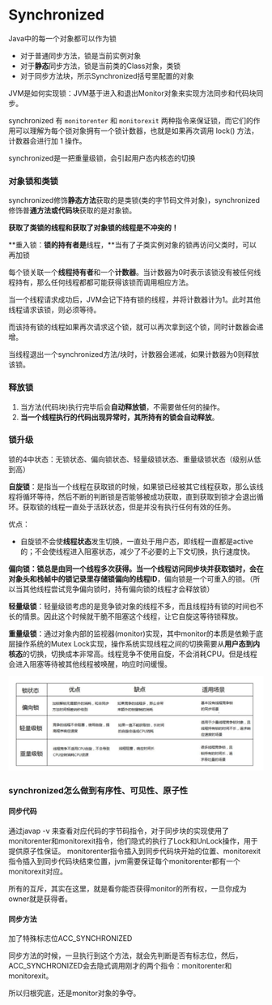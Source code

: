 # Synchronized

Java中的每一个对象都可以作为锁

- 对于普通同步方法，锁是当前实例对象
- 对于**静态**同步方法，锁是当前类的Class对象，类锁
- 对于同步方法块，所示Synchronized括号里配置的对象

JVM是如何实现锁：JVM基于进入和退出Monitor对象来实现方法同步和代码块同步。

synchronized 有 `monitorenter` 和 `monitorexit` 两种指令来保证锁，而它们的作用可以理解为每个锁对象拥有一个锁计数器，也就是如果再次调用 lock() 方法，计数器会进行加 1 操作。

synchronized是一把重量级锁，会引起用户态内核态的切换



### 对象锁和类锁

synchronized修饰**静态方法**获取的是类锁(类的字节码文件对象)，synchronized修饰普**通方法或代码块**获取的是对象锁。

**获取了类锁的线程和获取了对象锁的线程是不冲突的！**

**重入锁：**锁的持有者是**线程，**当有了子类实例对象的锁再访问父类时，可以再加锁

每个锁关联一个**线程持有者**和一个**计数器**。当计数器为0时表示该锁没有被任何线程持有，那么任何线程都都可能获得该锁而调用相应方法。

当一个线程请求成功后，JVM会记下持有锁的线程，并将计数器计为1。此时其他线程请求该锁，则必须等待。

而该持有锁的线程如果再次请求这个锁，就可以再次拿到这个锁，同时计数器会递增。

当线程退出一个synchronized方法/块时，计数器会递减，如果计数器为0则释放该锁。

### 释放锁

1. 当方法(代码块)执行完毕后会**自动释放锁**，不需要做任何的操作。
2. **当一个线程执行的代码出现异常时，其所持有的锁会自动释放**。

### 锁升级

锁的4中状态：无锁状态、偏向锁状态、轻量级锁状态、重量级锁状态（级别从低到高）

**自旋锁**：是指当一个线程在获取锁的时候，如果锁已经被其它线程获取，那么该线程将循环等待，然后不断的判断锁是否能够被成功获取，直到获取到锁才会退出循环。获取锁的线程一直处于活跃状态，但是并没有执行任何有效的任务。

优点：

* 自旋锁不会使**线程状态**发生切换，一直处于用户态，即线程一直都是active的；不会使线程进入阻塞状态，减少了不必要的上下文切换，执行速度快。

**偏向锁：**锁总是由同一个线程多次获得。当一个线程访问同步块并获取锁时，会在对象头和栈帧中的**锁记录里存储锁偏向的线程ID**，偏向锁是一个可重入的锁。（所以当其他线程尝试竞争偏向锁时，持有偏向锁的线程才会释放锁）

**轻量级锁**：轻量级锁考虑的是竞争锁对象的线程不多，而且线程持有锁的时间也不长的情景。因此这个时候就干脆不阻塞这个线程，让它自旋这等待锁释放。

**重量级锁**：通过对象内部的监视器(monitor)实现，其中monitor的本质是依赖于底层操作系统的Mutex Lock实现，操作系统实现线程之间的切换需要从**用户态到内核态**的切换，切换成本非常高。线程竞争不使用自旋，不会消耗CPU。但是线程会进入阻塞等待被其他线程被唤醒，响应时间缓慢。

![](01_synchronized.assets/2018032217003676)

### synchronized怎么做到有序性、可见性、原子性

#### 同步代码

通过javap -v 来查看对应代码的字节码指令，对于同步块的实现使用了monitorenter和monitorexit指令，他们隐式的执行了Lock和UnLock操作，用于提供原子性保证。 monitorenter指令插入到同步代码块开始的位置、monitorexit指令插入到同步代码块结束位置，jvm需要保证每个monitorenter都有一个monitorexit对应。

所有的互斥，其实在这里，就是看你能否获得monitor的所有权，一旦你成为owner就是获得者。

#### 同步方法

加了特殊标志位ACC_SYNCHRONIZED

同步方法的时候，一旦执行到这个方法，就会先判断是否有标志位，然后，ACC_SYNCHRONIZED会去隐式调用刚才的两个指令：monitorenter和monitorexit。

所以归根究底，还是monitor对象的争夺。